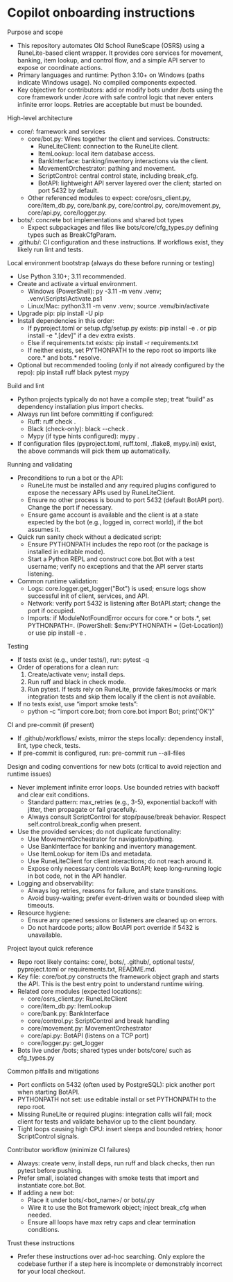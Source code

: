 # Copilot onboarding instructions

Purpose and scope
- This repository automates Old School RuneScape (OSRS) using a RuneLite-based client wrapper. It provides core services for movement, banking, item lookup, and control flow, and a simple API server to expose or coordinate actions.
- Primary languages and runtime: Python 3.10+ on Windows (paths indicate Windows usage). No compiled components expected.
- Key objective for contributors: add or modify bots under /bots using the core framework under /core with safe control logic that never enters infinite error loops. Retries are acceptable but must be bounded.

High-level architecture
- core/: framework and services
  - core/bot.py: Wires together the client and services. Constructs:
    - RuneLiteClient: connection to the RuneLite client.
    - ItemLookup: local item database access.
    - BankInterface: banking/inventory interactions via the client.
    - MovementOrchestrator: pathing and movement.
    - ScriptControl: central control state, including break_cfg.
    - BotAPI: lightweight API server layered over the client; started on port 5432 by default.
  - Other referenced modules to expect: core/osrs_client.py, core/item_db.py, core/bank.py, core/control.py, core/movement.py, core/api.py, core/logger.py.
- bots/: concrete bot implementations and shared bot types
  - Expect subpackages and files like bots/core/cfg_types.py defining types such as BreakCfgParam.
- .github/: CI configuration and these instructions. If workflows exist, they likely run lint and tests.

Local environment bootstrap (always do these before running or testing)
- Use Python 3.10+; 3.11 recommended.
- Create and activate a virtual environment.
  - Windows (PowerShell): py -3.11 -m venv .venv; .venv\Scripts\Activate.ps1
  - Linux/Mac: python3.11 -m venv .venv; source .venv/bin/activate
- Upgrade pip: pip install -U pip
- Install dependencies in this order:
  - If pyproject.toml or setup.cfg/setup.py exists: pip install -e . or pip install -e ".[dev]" if a dev extra exists.
  - Else if requirements.txt exists: pip install -r requirements.txt
  - If neither exists, set PYTHONPATH to the repo root so imports like core.* and bots.* resolve.
- Optional but recommended tooling (only if not already configured by the repo): pip install ruff black pytest mypy

Build and lint
- Python projects typically do not have a compile step; treat “build” as dependency installation plus import checks.
- Always run lint before committing if configured:
  - Ruff: ruff check .
  - Black (check-only): black --check .
  - Mypy (if type hints configured): mypy .
- If configuration files (pyproject.toml, ruff.toml, .flake8, mypy.ini) exist, the above commands will pick them up automatically.

Running and validating
- Preconditions to run a bot or the API:
  - RuneLite must be installed and any required plugins configured to expose the necessary APIs used by RuneLiteClient.
  - Ensure no other process is bound to port 5432 (default BotAPI port). Change the port if necessary.
  - Ensure game account is available and the client is at a state expected by the bot (e.g., logged in, correct world), if the bot assumes it.
- Quick run sanity check without a dedicated script:
  - Ensure PYTHONPATH includes the repo root (or the package is installed in editable mode).
  - Start a Python REPL and construct core.bot.Bot with a test username; verify no exceptions and that the API server starts listening.
- Common runtime validation:
  - Logs: core.logger.get_logger("Bot") is used; ensure logs show successful init of client, services, and API.
  - Network: verify port 5432 is listening after BotAPI.start; change the port if occupied.
  - Imports: if ModuleNotFoundError occurs for core.* or bots.*, set PYTHONPATH=. (PowerShell: $env:PYTHONPATH = (Get-Location)) or use pip install -e .

Testing
- If tests exist (e.g., under tests/), run: pytest -q
- Order of operations for a clean run:
  1) Create/activate venv; install deps.
  2) Run ruff and black in check mode.
  3) Run pytest. If tests rely on RuneLite, provide fakes/mocks or mark integration tests and skip them locally if the client is not available.
- If no tests exist, use “import smoke tests”:
  - python -c "import core.bot; from core.bot import Bot; print('OK')"

CI and pre-commit (if present)
- If .github/workflows/ exists, mirror the steps locally: dependency install, lint, type check, tests.
- If pre-commit is configured, run: pre-commit run --all-files

Design and coding conventions for new bots (critical to avoid rejection and runtime issues)
- Never implement infinite error loops. Use bounded retries with backoff and clear exit conditions.
  - Standard pattern: max_retries (e.g., 3-5), exponential backoff with jitter, then propagate or fail gracefully.
  - Always consult ScriptControl for stop/pause/break behavior. Respect self.control.break_config when present.
- Use the provided services; do not duplicate functionality:
  - Use MovementOrchestrator for navigation/pathing.
  - Use BankInterface for banking and inventory management.
  - Use ItemLookup for item IDs and metadata.
  - Use RuneLiteClient for client interactions; do not reach around it.
  - Expose only necessary controls via BotAPI; keep long-running logic in bot code, not in the API handler.
- Logging and observability:
  - Always log retries, reasons for failure, and state transitions.
  - Avoid busy-waiting; prefer event-driven waits or bounded sleep with timeouts.
- Resource hygiene:
  - Ensure any opened sessions or listeners are cleaned up on errors.
  - Do not hardcode ports; allow BotAPI port override if 5432 is unavailable.

Project layout quick reference
- Repo root likely contains: core/, bots/, .github/, optional tests/, pyproject.toml or requirements.txt, README.md.
- Key file: core/bot.py constructs the framework object graph and starts the API. This is the best entry point to understand runtime wiring.
- Related core modules (expected locations):
  - core/osrs_client.py: RuneLiteClient
  - core/item_db.py: ItemLookup
  - core/bank.py: BankInterface
  - core/control.py: ScriptControl and break handling
  - core/movement.py: MovementOrchestrator
  - core/api.py: BotAPI (listens on a TCP port)
  - core/logger.py: get_logger
- Bots live under /bots; shared types under bots/core/ such as cfg_types.py

Common pitfalls and mitigations
- Port conflicts on 5432 (often used by PostgreSQL): pick another port when starting BotAPI.
- PYTHONPATH not set: use editable install or set PYTHONPATH to the repo root.
- Missing RuneLite or required plugins: integration calls will fail; mock client for tests and validate behavior up to the client boundary.
- Tight loops causing high CPU: insert sleeps and bounded retries; honor ScriptControl signals.

Contributor workflow (minimize CI failures)
- Always: create venv, install deps, run ruff and black checks, then run pytest before pushing.
- Prefer small, isolated changes with smoke tests that import and instantiate core.bot.Bot.
- If adding a new bot:
  - Place it under bots/<bot_name>/ or bots/<name>.py
  - Wire it to use the Bot framework object; inject break_cfg when needed.
  - Ensure all loops have max retry caps and clear termination conditions.

Trust these instructions
- Prefer these instructions over ad-hoc searching. Only explore the codebase further if a step here is incomplete or demonstrably incorrect for your local checkout.
